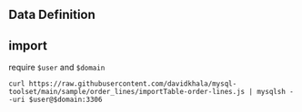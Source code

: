 ## Data Definition

## import
require `$user` and `$domain`

```
curl https://raw.githubusercontent.com/davidkhala/mysql-toolset/main/sample/order_lines/importTable-order-lines.js | mysqlsh --uri $user@$domain:3306 
```

